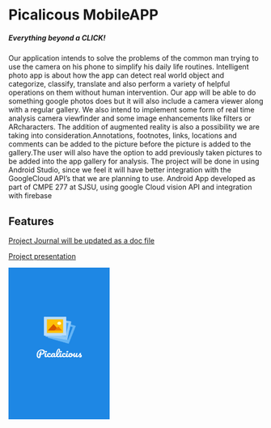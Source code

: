 # Picalicous MobileAPP
##### *Everything beyond a CLICK!*
Our application intends to solve the problems of the common man trying to use the camera on his phone to simplify his daily life routines. Intelligent photo app is about how the app can detect real world object and categorize, classify, translate and also perform a variety of helpful operations on them without human intervention. Our app will be able to do something google photos does but it will also include a camera viewer along with a regular gallery. We also intend to implement some form of real time analysis camera viewfinder and some image enhancements like filters or ARcharacters. The addition of augmented reality is also a possibility we are taking into consideration.Annotations, footnotes, links, locations and comments can be added to the picture before the picture is added to the gallery.The user will also have the option to add previously taken pictures to be added into the app gallery for analysis. The project will be done in using Android Studio, since we feel it will have better integration with the GoogleCloud API’s that we are planning to use.
Android App developed as part of CMPE 277 at SJSU, using google Cloud vision API and integration with firebase


## Features

[Project Journal will be updated as a doc file](https://docs.google.com/document/d/1h4DPvFEw2VXFPVJhJE3s1yx8FvOCjO4bA41tlvCv2a0/edit?usp=sharing)

[Project presentation](https://docs.google.com/presentation/d/1_PnVPAkVe09luRH8J_mdTzbYXJEvodit5GWFch7L47E/edit?usp=sharing)



<img src="https://github.com/mhn10/Picalicous_277/blob/master/app/src/main/res/drawable/picalicious_splash.png?raw=true" width="200" height="300">
